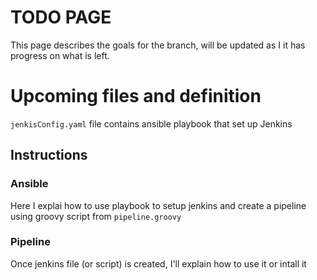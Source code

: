 # TODO PAGE
This page describes the goals for the branch, will be updated as I it has progress on what is left.

# Upcoming files and definition
`jenkisConfig.yaml` file contains ansible playbook that set up Jenkins



## Instructions

### Ansible
Here I explai how to use playbook to setup jenkins and create a pipeline using groovy script from `pipeline.groovy`

### Pipeline
Once jenkins file (or script) is created, I'll explain how to use it or intall it